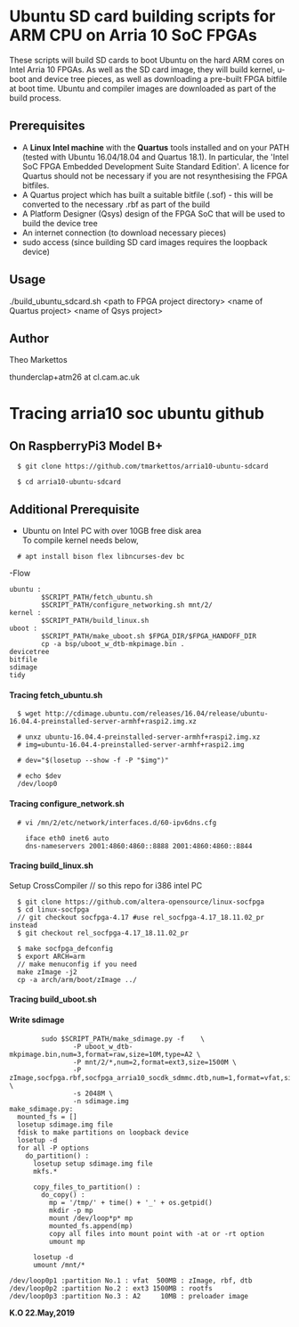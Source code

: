 # Ubuntu SD card building scripts for ARM CPU on Arria 10 SoC FPGAs

These scripts will build SD cards to boot Ubuntu on the hard ARM cores on
Intel Arria 10 FPGAs.  As well as the SD card image, they will build kernel, u-boot
and device tree pieces, as well as downloading a pre-built FPGA bitfile at
boot time.  Ubuntu and compiler images are downloaded as part of the build
process.

## Prerequisites

* A **Linux Intel machine** with the **Quartus** tools installed and on your PATH (tested with Ubuntu 16.04/18.04 and Quartus
  18.1).  In particular, the 'Intel SoC FPGA Embedded Development Suite Standard
  Edition'.  A licence for Quartus should not be necessary if you are not
  resynthesising the FPGA bitfiles.
* A Quartus project which has built a suitable bitfile (.sof) - this will be converted to the necessary .rbf as part of the build
* A Platform Designer (Qsys) design of the FPGA SoC that will be used to build the device tree
* An internet connection (to download necessary pieces)
* sudo access (since building SD card images requires the loopback device)

## Usage

./build_ubuntu_sdcard.sh \<path to FPGA project directory\> \<name of Quartus project\> \<name of Qsys project>

## Author

Theo Markettos

thunderclap+atm26 at cl.cam.ac.uk

# Tracing arria10 soc ubuntu github

## On RaspberryPi3 Model B+
```
  $ git clone https://github.com/tmarkettos/arria10-ubuntu-sdcard

  $ cd arria10-ubuntu-sdcard
```

## Additional Prerequisite

- Ubuntu on Intel PC with over 10GB free disk area  
  To compile kernel needs below,  
```
  # apt install bison flex libncurses-dev bc  
```

-Flow
```
ubuntu :
        $SCRIPT_PATH/fetch_ubuntu.sh
        $SCRIPT_PATH/configure_networking.sh mnt/2/
kernel :
        $SCRIPT_PATH/build_linux.sh
uboot :
        $SCRIPT_PATH/make_uboot.sh $FPGA_DIR/$FPGA_HANDOFF_DIR
        cp -a bsp/uboot_w_dtb-mkpimage.bin .
devicetree
bitfile
sdimage
tidy
```

#### Tracing fetch_ubuntu.sh
```
  $ wget http://cdimage.ubuntu.com/releases/16.04/release/ubuntu-16.04.4-preinstalled-server-armhf+raspi2.img.xz

  # unxz ubuntu-16.04.4-preinstalled-server-armhf+raspi2.img.xz
  # img=ubuntu-16.04.4-preinstalled-server-armhf+raspi2.img

  # dev="$(losetup --show -f -P "$img")"

  # echo $dev
  /dev/loop0
```

#### Tracing configure_network.sh
```
  # vi /mn/2/etc/network/interfaces.d/60-ipv6dns.cfg

    iface eth0 inet6 auto
    dns-nameservers 2001:4860:4860::8888 2001:4860:4860::8844
```

#### Tracing build_linux.sh

  Setup CrossCompiler // so this repo for i386 intel PC  
```
  $ git clone https://github.com/altera-opensource/linux-socfpga
  $ cd linux-socfpga
  // git checkout socfpga-4.17 #use rel_socfpga-4.17_18.11.02_pr instead
  $ git checkout rel_socfpga-4.17_18.11.02_pr

  $ make socfpga_defconfig
  $ export ARCH=arm
  // make menuconfig if you need
  make zImage -j2
  cp -a arch/arm/boot/zImage ../
```

#### Tracing build_uboot.sh

#### Write sdimage
```
        sudo $SCRIPT_PATH/make_sdimage.py -f    \
                -P uboot_w_dtb-mkpimage.bin,num=3,format=raw,size=10M,type=A2 \
                -P mnt/2/*,num=2,format=ext3,size=1500M \
                -P zImage,socfpga.rbf,socfpga_arria10_socdk_sdmmc.dtb,num=1,format=vfat,size=500M \
                -s 2048M \
                -n sdimage.img
make_sdimage.py:
  mounted_fs = []
  losetup sdimage.img file
  fdisk to make partitions on loopback device
  losetup -d
  for all -P options
    do_partition() :
      losetup setup sdimage.img file
      mkfs.*

      copy_files_to_partition() :
        do_copy() :
          mp = '/tmp/' + time() + '_' + os.getpid()
          mkdir -p mp
          mount /dev/loop*p* mp
          mounted_fs.append(mp)
          copy all files into mount point with -at or -rt option
          umount mp

      losetup -d
      umount /mnt/*

/dev/loop0p1 :partition No.1 : vfat  500MB : zImage, rbf, dtb
/dev/loop0p2 :partition No.2 : ext3 1500MB : rootfs
/dev/loop0p3 :partition No.3 : A2     10MB : preloader image
```
**K.O 22.May,2019**  
